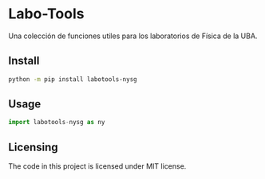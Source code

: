 # Labo-Tools 

Una colección de funciones utiles para los laboratorios de Física de la UBA.

## Install

```sh
python -m pip install labotools-nysg
```

## Usage

```py
import labotools-nysg as ny
```

## Licensing
The code in this project is licensed under MIT license.

